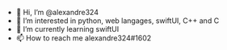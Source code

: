 - 👋 Hi, I’m @alexandre324
- 👀 I’m interested in python, web langages, swiftUI, C++ and C
- 🌱 I’m currently learning swiftUI
- 📫 How to reach me alexandre324#1602

